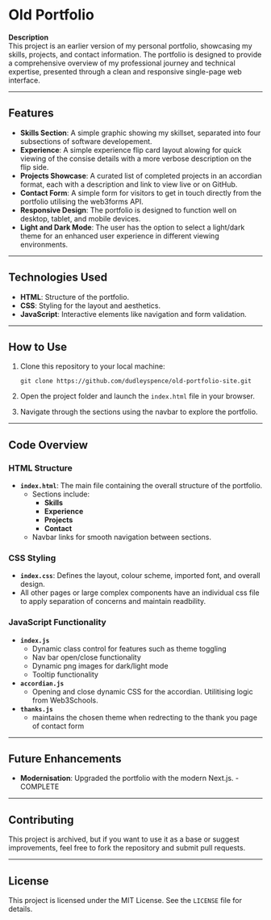# **Old Portfolio**

**Description**  
This project is an earlier version of my personal portfolio, showcasing my skills, projects, and contact information. The portfolio is designed to provide a comprehensive overview of my professional journey and technical expertise, presented through a clean and responsive single-page web interface.

----------

## **Features**

-   **Skills Section**: A simple graphic showing my skillset, separated into four subsections of software developement.
-   **Experience**: A simple experience flip card layout alowing for quick viewing of the consise details with a more verbose description on the flip side.
-   **Projects Showcase**: A curated list of completed projects in an accordian format, each with a description and link to view live or on GitHub.
-   **Contact Form**: A simple form for visitors to get in touch directly from the portfolio utilising the web3forms API.
-   **Responsive Design**: The portfolio is designed to function well on desktop, tablet, and mobile devices.
-   **Light and Dark Mode**: The user has the option to select a light/dark theme for an enhanced user experience in different viewing environments.

----------

## **Technologies Used**

-   **HTML**: Structure of the portfolio.
-   **CSS**: Styling for the layout and aesthetics.
-   **JavaScript**: Interactive elements like navigation and form validation.

----------

## **How to Use**

1.  Clone this repository to your local machine:
    
    `git clone https://github.com/dudleyspence/old-portfolio-site.git` 
    
2.  Open the project folder and launch the `index.html` file in your browser.

4.  Navigate through the sections using the navbar to explore the portfolio.

----------

## **Code Overview**

### **HTML Structure**

-   **`index.html`**: The main file containing the overall structure of the portfolio.
    -   Sections include:
        -   **Skills**
        -   **Experience**
        -   **Projects**
        -   **Contact**
    -   Navbar links for smooth navigation between sections.

### **CSS Styling**

-   **`index.css`**: Defines the layout, colour scheme, imported font, and overall design.
-  All other pages or large complex components have an individual css file to apply separation of concerns and maintain readbility.

### **JavaScript Functionality**

-   **`index.js`**
	+ Dynamic class control for features such as theme toggling
	+ Nav bar open/close functionality
	+ Dynamic png images for dark/light mode
	+ Tooltip functionality
-   **`accordian.js`**
	+ Opening and close dynamic CSS for the accordian. Utilitising logic from Web3Schools.
-   **`thanks.js`**
	+ maintains the chosen theme when redrecting to the thank you page of contact form


----------

## **Future Enhancements**

-   **Modernisation**: Upgraded the portfolio with the modern Next.js. - COMPLETE

----------

## **Contributing**

This project is archived, but if you want to use it as a base or suggest improvements, feel free to fork the repository and submit pull requests.

----------

## **License**

This project is licensed under the MIT License. See the `LICENSE` file for details.

